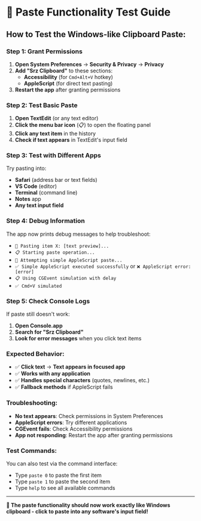 # 🧪 **Paste Functionality Test Guide**

## **How to Test the Windows-like Clipboard Paste:**

### **Step 1: Grant Permissions**
1. **Open System Preferences** → **Security & Privacy** → **Privacy**
2. **Add "Srz Clipboard"** to these sections:
   - **Accessibility** (for `Cmd+Alt+V` hotkey)
   - **AppleScript** (for direct text pasting)
3. **Restart the app** after granting permissions

### **Step 2: Test Basic Paste**
1. **Open TextEdit** (or any text editor)
2. **Click the menu bar icon** (📋) to open the floating panel
3. **Click any text item** in the history
4. **Check if text appears** in TextEdit's input field

### **Step 3: Test with Different Apps**
Try pasting into:
- **Safari** (address bar or text fields)
- **VS Code** (editor)
- **Terminal** (command line)
- **Notes** app
- **Any text input field**

### **Step 4: Debug Information**
The app now prints debug messages to help troubleshoot:
- `🎯 Pasting item X: [text preview]...`
- `📋 Starting paste operation...`
- `🎯 Attempting simple AppleScript paste...`
- `✅ Simple AppleScript executed successfully` or `❌ AppleScript error: [error]`
- `📋 Using CGEvent simulation with delay`
- `✅ Cmd+V simulated`

### **Step 5: Check Console Logs**
If paste still doesn't work:
1. **Open Console.app**
2. **Search for "Srz Clipboard"**
3. **Look for error messages** when you click text items

### **Expected Behavior:**
- ✅ **Click text** → **Text appears in focused app**
- ✅ **Works with any application**
- ✅ **Handles special characters** (quotes, newlines, etc.)
- ✅ **Fallback methods** if AppleScript fails

### **Troubleshooting:**
- **No text appears**: Check permissions in System Preferences
- **AppleScript errors**: Try different applications
- **CGEvent fails**: Check Accessibility permissions
- **App not responding**: Restart the app after granting permissions

### **Test Commands:**
You can also test via the command interface:
- Type `paste 0` to paste the first item
- Type `paste 1` to paste the second item
- Type `help` to see all available commands

---

**🎯 The paste functionality should now work exactly like Windows clipboard - click to paste into any software's input field!**
